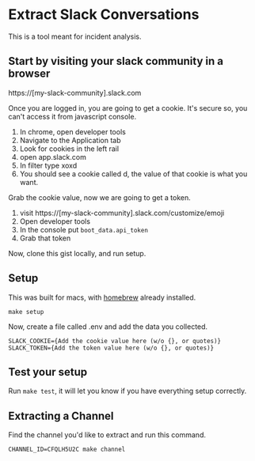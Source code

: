 # Extract Slack Conversations

This is a tool meant for incident analysis.


## Start by visiting your slack community in a browser

https://[my-slack-community].slack.com

Once you are logged in, you are going to get a cookie. It's secure so, you can't access it from javascript console.

1. In chrome, open developer tools 
2. Navigate to the Application tab 
3. Look for cookies in the left rail
4. open app.slack.com
5. In filter type xoxd
6. You should see a cookie called d, the value of that cookie is what you want.

Grab the cookie value, now we are going to get a token.

1. visit https://[my-slack-community].slack.com/customize/emoji
2. Open developer tools 
3. In the console put `boot_data.api_token`
4. Grab that token

Now, clone this gist locally, and run setup.

## Setup

This was built for macs, with [homebrew](https://brew.sh/) already installed.

`make setup`

Now, create a file called .env and add the data you collected.

```
SLACK_COOKIE={Add the cookie value here (w/o {}, or quotes)}
SLACK_TOKEN={Add the token value here (w/o {}, or quotes)}
```

## Test your setup

Run `make test`, it will let you know if you have everything setup correctly.

## Extracting a Channel

Find the channel you'd like to extract and run this command.

`CHANNEL_ID=CFQLH5U2C make channel`
